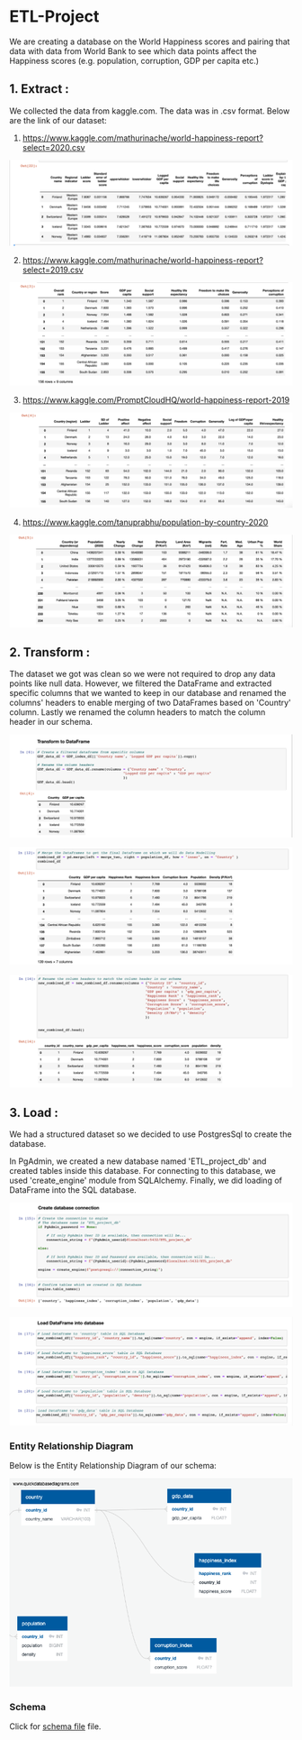 # ETL-Project

We are creating a database on the World Happiness scores and pairing that data with data from World Bank to see which data points affect the Happiness scores (e.g. population, corruption, GDP per capita etc.)


## 1. Extract :

We collected the data from kaggle.com. The data was in .csv format. Below are the link of our dataset:

1) https://www.kaggle.com/mathurinache/world-happiness-report?select=2020.csv <br/>

![etl](https://github.com/preeti0103/ETL-Project/blob/master/screenshots/happiness_index.png) <br/>

2) https://www.kaggle.com/mathurinache/world-happiness-report?select=2019.csv <br/>

![etl](https://github.com/preeti0103/ETL-Project/blob/master/screenshots/happiness_index2019.png) <br/>

3) https://www.kaggle.com/PromptCloudHQ/world-happiness-report-2019 <br/>

![etl](https://github.com/preeti0103/ETL-Project/blob/master/screenshots/corruption_index.png) <br/>

4) https://www.kaggle.com/tanuprabhu/population-by-country-2020 <br/>

![etl](https://github.com/preeti0103/ETL-Project/blob/master/screenshots/population.png)


## 2. Transform :

The dataset we got was clean so we were not required to drop any data points like null data. However, we filtered the DataFrame and extracted specific columns that we wanted to keep in our database and renamed the columns' headers to enable merging of two DataFrames based on 'Country' column. Lastly we renamed the column headers to match the column header in our schema.


![etl](https://github.com/preeti0103/ETL-Project/blob/master/screenshots/transform.png) <br/>

![etl](https://github.com/preeti0103/ETL-Project/blob/master/screenshots/merge.png) <br/>

![etl](https://github.com/preeti0103/ETL-Project/blob/master/screenshots/new_df.png) <br/>


## 3. Load :

We had a structured dataset so we decided to use PostgresSql to create the database.

In PgAdmin, we created a new database named 'ETL_project_db' and created tables inside this database. For connecting to this database, we used 'create_engine' module from SQLAlchemy. Finally, we did loading of DataFrame into the SQL database.

![etl](https://github.com/preeti0103/ETL-Project/blob/master/screenshots/database_connection.png) <br/>

![etl](https://github.com/preeti0103/ETL-Project/blob/master/screenshots/load_dataframe.png) <br/>


### Entity Relationship Diagram

Below is the Entity Relationship Diagram of our schema: <br/>

![etl](https://github.com/preeti0103/ETL-Project/blob/master/ERD.png)


### Schema

Click for [schema file](https://github.com/preeti0103/ETL-Project/blob/master/schema.sql) file.


